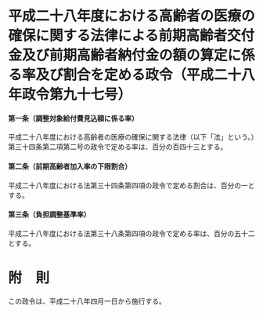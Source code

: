# 平成二十八年度における高齢者の医療の確保に関する法律による前期高齢者交付金及び前期高齢者納付金の額の算定に係る率及び割合を定める政令（平成二十八年政令第九十七号）
#### 第一条（調整対象給付費見込額に係る率）
平成二十八年度における高齢者の医療の確保に関する法律（以下「法」という。）第三十四条第二項第二号の政令で定める率は、百分の百四十三とする。
#### 第二条（前期高齢者加入率の下限割合）
平成二十八年度における法第三十四条第四項の政令で定める割合は、百分の一とする。
#### 第三条（負担調整基準率）
平成二十八年度における法第三十八条第四項の政令で定める率は、百分の五十二とする。
# 附　則
この政令は、平成二十八年四月一日から施行する。
